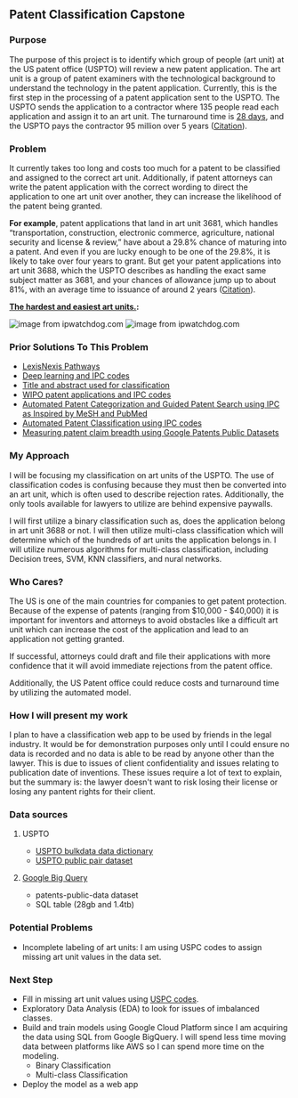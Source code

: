 ## Patent Classification Capstone

### Purpose
The purpose of this project is to identify which group of people (art unit) at the US patent office (USPTO) will review a new patent application. The art unit is a group of patent examiners with the technological background to understand the technology in the patent application. Currently, this is the first step in the processing of a patent application sent to the USPTO. The USPTO sends the application to a contractor where 135 people read each application and assign it to an art unit. The turnaround time is [28 days](https://www.serco-na.com/news/press-releases/detail/2194/serco-processes-2-millionth-patent-application-for-u-s), and the USPTO pays the contractor 95 million over 5 years ([Citation](https://www.serco-na.com/news/press-releases/detail/12520/serco-awarded-95-million-patent-classification-contract)). 

### Problem
It currently takes too long and costs too much for a patent to be classified and assigned to the correct art unit. Additionally, if patent attorneys can write the patent application with the correct wording to direct the application to one art unit over another, they can increase the likelihood of the patent being granted.

**For example**, patent applications that land in art unit 3681, which handles “transportation, construction, electronic commerce, agriculture, national security and license & review,” have about a 29.8% chance of maturing into a patent.  And even if you are lucky enough to be one of the 29.8%, it is likely to take over four years to grant.  But get your patent applications into art unit 3688, which the USPTO describes as handling the exact same subject matter as 3681, and your chances of allowance jump up to about 81%, with an average time to issuance of around 2 years ([Citation](http://www.ipwatchdog.com/2016/04/14/better-way-file-patent-applications/id=68302/)).

**[The hardest and easiest art units.](http://www.ipwatchdog.com/2015/05/21/hardest-easiest-art-units/id=57864/):**

![image from ipwatchdog.com](http://www.ipwatchdog.com/wp-content/uploads/2015/05/Figure-1.png)
![image from ipwatchdog.com](http://www.ipwatchdog.com/wp-content/uploads/2015/05/Figure-2.png)

### Prior Solutions To This Problem
- [LexisNexis Pathways](https://www.lexisnexisip.com/products/pathways/)
- [Deep learning and IPC codes](file:///Users/rcm/Downloads/25866373.pdf)
- [Title and abstract used for classification](https://patinformatics.com/machine-learning-in-patent-analytics-part-2-binary-classification-for-prioritizing-search-results/)
- [WIPO patent applications and IPC codes](http://users.softlab.ntua.gr/facilities/public/AD/Text%20Categorization/Automated%20Categorization%20in%20the%20International%20Patent%20Classification.pdf)
- [Automated Patent Categorization and Guided Patent Search using IPC as Inspired by MeSH and PubMed](https://www.ncbi.nlm.nih.gov/pmc/articles/PMC3632996/)
- [Automated Patent Classification using IPC codes](http://cs229.stanford.edu/proj2011/ChristopherLinSpieckermann-AutomatedPatentClassification.pdf)
- [Measuring patent claim breadth using Google Patents Public Datasets](https://cloud.google.com/blog/products/ai-machine-learning/measuring-patent-claim-breadth-using-google-patents-public-datasets)

### My Approach
I will be focusing my classification on art units of the USPTO. The use of classification codes is confusing because they must then be converted into an art unit, which is often used to describe rejection rates. Additionally, the only tools available for lawyers to utilize are behind expensive paywalls.

I will first utilize a binary classification such as, does the application belong in art unit 3688 or not. I will then utilize multi-class classification which will determine which of the hundreds of art units the application belongs in. I will utilize numerous algorithms for multi-class classification, including Decision trees, SVM, KNN classifiers, and nural networks.

### Who Cares?
The US is one of the main countries for companies to get patent protection. Because of the expense of patents (ranging from $10,000 - $40,000) it is important for inventors and attorneys to avoid obstacles like a difficult art unit which can increase the cost of the application and lead to an application not getting granted.

If successful, attorneys could draft and file their applications with more confidence that it will avoid immediate rejections from the patent office.

Additionally, the US Patent office could reduce costs and turnaround time by utilizing the automated model. 

### How I will present my work
I plan to have a classification web app to be used by friends in the legal industry. It would be for demonstration purposes only until I could ensure no data is recorded and no data is able to be read by anyone other than the lawyer. This is due to issues of client confidentiality and issues relating to publication date of inventions. These issues require a lot of text to explain, but the summary is: the lawyer doesn't want to risk losing their license or losing any pantent rights for their client.

### Data sources
1) USPTO
	- [USPTO bulkdata data dictionary](https://bulkdata.uspto.gov/data/patent/office/actions/bigdata/2017/USPTO%20Patent%20Prosecution%20Research%20Data_Unlocking%20Office%20Action%20Traits.pdf)
	- [USPTO public pair dataset](https://www.uspto.gov/learning-and-resources/electronic-data-products/patent-examination-research-dataset-public-pair)

2) [Google Big Query](https://cloud.google.com/bigquery/)
	- patents-public-data dataset
	- SQL table (28gb and 1.4tb)
	
### Potential Problems
- Incomplete labeling of art units: I am using USPC codes to assign missing art unit values in the data set.

### Next Step
- Fill in missing art unit values using [USPC codes](https://www.uspto.gov/patents-application-process/patent-search/understanding-patent-classifications/patent-classification).
- Exploratory Data Analysis (EDA) to look for issues of imbalanced classes.
- Build and train models using Google Cloud Platform since I am acquiring the data using SQL from Google BigQuery. I will spend less time moving data between platforms like AWS so I can spend more time on the modeling.
	- Binary Classification
	- Multi-class Classification
- Deploy the model as a web app
